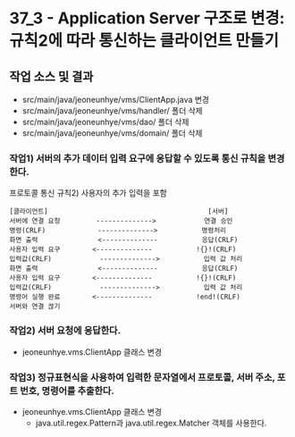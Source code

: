 # 37_3 - Application Server 구조로 변경: 규칙2에 따라 통신하는 클라이언트 만들기

## 작업 소스 및 결과

- src/main/java/jeoneunhye/vms/ClientApp.java 변경
- src/main/java/jeoneunhye/vms/handler/ 폴더 삭제
- src/main/java/jeoneunhye/vms/dao/ 폴더 삭제
- src/main/java/jeoneunhye/vms/domain/ 폴더 삭제

### 작업1) 서버의 추가 데이터 입력 요구에 응답할 수 있도록 통신 규칙을 변경한다.

프로토콜 통신 규칙2) 사용자의 추가 입력을 포함

```
[클라이언트]                                        [서버]
서버에 연결 요청         -------------->            연결 승인
명령(CRLF)             -------------->           명령처리
화면 출력               <--------------           응답(CRLF)
사용자 입력 요구        <--------------           !{}!(CRLF)
입력값(CRLF)            -------------->           입력 값 처리
화면 출력               <--------------           응답(CRLF)
사용자 입력 요구        <--------------           !{}!(CRLF)
입력값(CRLF)            -------------->           입력 값 처리
명령어 실행 완료        <--------------           !end!(CRLF)
서버와 연결 끊기
```

### 작업2) 서버 요청에 응답한다.

- jeoneunhye.vms.ClientApp 클래스 변경

### 작업3) 정규표현식을 사용하여 입력한 문자열에서 프로토콜, 서버 주소, 포트 번호, 명령어를 추출한다.

- jeoneunhye.vms.ClientApp 클래스 변경
    - java.util.regex.Pattern과 java.util.regex.Matcher 객체를 사용한다.